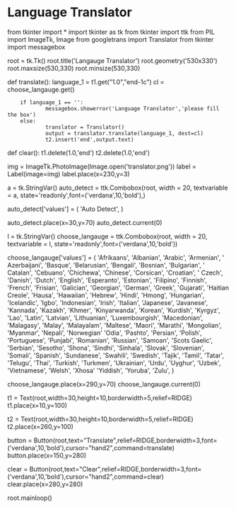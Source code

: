 # Language Translator
from tkinter import *
import tkinter as tk
from tkinter import ttk
from PIL import ImageTk, Image
from googletrans import Translator
from tkinter import messagebox

root = tk.Tk()
root.title('Langauge Translator')
root.geometry('530x330')
root.maxsize(530,330)
root.minsize(530,330)


def translate():
        language_1 = t1.get("1.0","end-1c")
        cl = choose_langauge.get()

        if language_1 == '':
                messagebox.showerror('Language Translator','please fill the box')
        else:
                translator = Translator()
                output = translator.translate(language_1, dest=cl)
                t2.insert('end',output.text)

def clear():
        t1.delete(1.0,'end')
        t2.delete(1.0,'end')
        



img = ImageTk.PhotoImage(Image.open('translator.png'))
label = Label(image=img)
label.place(x=230,y=3)


a = tk.StringVar() 
auto_detect = ttk.Combobox(root, width = 20, textvariable = a, state='readonly',font=('verdana',10,'bold'),) 
  


auto_detect['values'] = (
                          'Auto Detect', 
                          ) 
  
auto_detect.place(x=30,y=70)
auto_detect.current(0) 





l = tk.StringVar() 
choose_langauge = ttk.Combobox(root, width = 20, textvariable = l, state='readonly',font=('verdana',10,'bold')) 
  


choose_langauge['values'] = (
                        'Afrikaans',
                        'Albanian',
                        'Arabic',
                        'Armenian',
                       ' Azerbaijani',
                        'Basque',
                        'Belarusian',
                        'Bengali',
                        'Bosnian',
                        'Bulgarian',
                       ' Catalan',
                        'Cebuano',
                        'Chichewa',
                        'Chinese',
                        'Corsican',
                        'Croatian',
                       ' Czech',
                        'Danish',
                        'Dutch',
                        'English',
                        'Esperanto',
                        'Estonian',
                        'Filipino',
                        'Finnish',
                        'French',
                        'Frisian',
                        'Galician',
                        'Georgian',
                        'German',
                        'Greek',
                        'Gujarati',
                        'Haitian Creole',
                        'Hausa',
                        'Hawaiian',
                        'Hebrew',
                        'Hindi',
                        'Hmong',
                        'Hungarian',
                        'Icelandic',
                        'Igbo',
                        'Indonesian',
                        'Irish',
                        'Italian',
                        'Japanese',
                        'Javanese',
                        'Kannada',
                        'Kazakh',
                        'Khmer',
                        'Kinyarwanda',
                        'Korean',
                        'Kurdish',
                        'Kyrgyz',
                        'Lao',
                        'Latin',
                        'Latvian',
                        'Lithuanian',
                        'Luxembourgish',
                        'Macedonian',
                        'Malagasy',
                        'Malay',
                        'Malayalam',
                        'Maltese',
                        'Maori',
                        'Marathi',
                        'Mongolian',
                        'Myanmar',
                        'Nepali',
                        'Norwegian'
                        'Odia',
                        'Pashto',
                        'Persian',
                        'Polish',
                        'Portuguese',
                        'Punjabi',
                        'Romanian',
                        'Russian',
                        'Samoan',
                        'Scots Gaelic',
                        'Serbian',
                        'Sesotho',
                        'Shona',
                        'Sindhi',
                        'Sinhala',
                        'Slovak',
                        'Slovenian',
                        'Somali',
                        'Spanish',
                        'Sundanese',
                        'Swahili',
                        'Swedish',
                        'Tajik',
                        'Tamil',
                        'Tatar',
                        'Telugu',
                        'Thai',
                        'Turkish',
                        'Turkmen',
                        'Ukrainian',
                        'Urdu',
                        'Uyghur',
                        'Uzbek',
                        'Vietnamese',
                        'Welsh',
                        'Xhosa'
                        'Yiddish',
                        'Yoruba',
                        'Zulu',
                          ) 
  
choose_langauge.place(x=290,y=70)
choose_langauge.current(0) 


t1 = Text(root,width=30,height=10,borderwidth=5,relief=RIDGE)
t1.place(x=10,y=100)

t2 = Text(root,width=30,height=10,borderwidth=5,relief=RIDGE)
t2.place(x=260,y=100)


button = Button(root,text="Translate",relief=RIDGE,borderwidth=3,font=('verdana',10,'bold'),cursor="hand2",command=translate)
button.place(x=150,y=280)


clear = Button(root,text="Clear",relief=RIDGE,borderwidth=3,font=('verdana',10,'bold'),cursor="hand2",command=clear)
clear.place(x=280,y=280)

root.mainloop()
